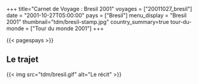 +++
title="Carnet de Voyage : Bresil 2001"
voyages = ["20011027_bresil"]
date = "2001-10-27T05:00:00"
pays = ["Bresil"]
menu_display = "Bresil 2001"
thumbnail="tdm/bresil-stamp.jpg"
country_summary=true
tour-du-monde = ["Tour du monde 2001"]
+++

{{< pagespays >}}
## Le trajet
{{< img src="tdm/bresil.gif" alt="Le récit" >}}